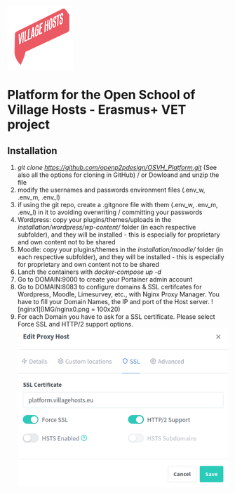 ![OSVH_Platform](IMG/villagehosts_logo.png)

# Platform for the Open School of Village Hosts - Erasmus+ VET project

## Installation

1. *git clone https://github.com/openp2pdesign/OSVH_Platform.git* (See also all the options for cloning in GitHub) / or Dowloand and unzip the file 
2. modify the usernames and passwords environment files (.env_w, .env_m, .env_l)
3. if using the git repo, create a .gitgnore file with them (.env_w, .env_m, .env_l) in it to avoiding overwriting / committing your passwords
4. Wordpress: copy your plugins/themes/uploads in the *installation/wordpress/wp-content/* folder (in each respective subfolder), and they will be installed - this is especially for proprietary and own content not to be shared
5. Moodle: copy your plugins/themes in the *installation/moodle/* folder (in each respective subfolder), and they will be installed - this is especially for proprietary and own content not to be shared
6. Lanch the containers with *docker-compose up -d*
7. Go to DOMAIN:9000 to create your Portainer admin account
8. Go to DOMAIN:8083 to configure domains & SSL certifcates for Wordpress, Moodle, Limesurvey, etc., with Nginx Proxy Manager.
   You have to fill your Domain Names, the IP and port of the Host server.
![nginx1](IMG/nginx0.png = 100x20)
9. For each Domain you have to ask for a SSL certificate. Please select Force SSL and HTTP/2 support options. 
![nginx2](IMG/nginx2.png)

